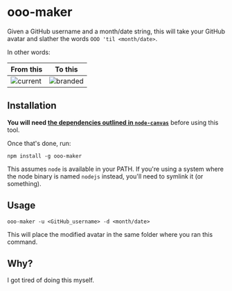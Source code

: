 # ooo-maker

Given a GitHub username and a month/date string, this will take your GitHub avatar and slather the
words `OOO 'til <month/date>`.

In other words:

| From this                                                                                                      | To this                                                                                                       |
|----------------------------------------------------------------------------------------------------------------|---------------------------------------------------------------------------------------------------------------|
| ![current](https://user-images.githubusercontent.com/64050/32126072-b90cdaec-bb23-11e7-8e24-c74d36036ca8.jpeg) | ![branded](https://user-images.githubusercontent.com/64050/32126068-b693da68-bb23-11e7-977d-87db4c7600f5.png) |

## Installation

**You will need [the dependencies outlined in `node-canvas`](https://github.com/Automattic/node-canvas#installation)** before using this tool.

Once that's done, run:

    npm install -g ooo-maker

This assumes `node` is available in your PATH. If you're using a system where  the node binary is named `nodejs` instead, you'll need to symlink it (or something).

## Usage

    ooo-maker -u <GitHub_username> -d <month/date>

This will place the modified avatar in the same folder where you ran this command.

## Why?

I got tired of doing this myself.
